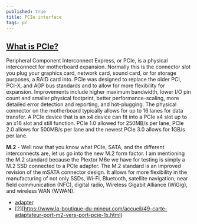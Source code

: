 ```yaml
---
published: true
title: PCIe interface
tags: pc
---
```

## [What is PCIe?](https://www.overclock.net/forum/355-ssd/1489684-ssd-interface-comparison-pci-express-vs-sata.html)

Peripheral Component Interconnect Express, or PCIe, is a physical interconnect for motherboard expansion. Normally this is the connector slot you plug your graphics card, network card, sound card, or for storage purposes, a RAID card into. PCIe was designed to replace the older PCI, PCI-X, and AGP bus standards and to allow for more flexibility for expansion. Improvements include higher maximum bandwidth, lower I/O pin count and smaller physical footprint, better performance-scaling, more detailed error detection and reporting, and hot-plugging. The physical connector on the motherboard typically allows for up to 16 lanes for data transfer. A PCIe device that is an x4 device can fit into a PCIe x4 slot up to an x16 slot and still function. PCIe 1.0 allowed for 250MB/s per lane, PCIe 2.0 allows for 500MB/s per lane and the newest PCIe 3.0 allows for 1GB/s per lane.

**M.2** - Well now that you know what PCIe, SATA, and the different interconnects are, let us go into the new M.2 form factor. I am mentioning the M.2 standard because the Plextor M6e we have for testing is simply a M.2 SSD connected to a PCIe adapter. The M.2 standard is an improved revision of the mSATA connector design. It allows for more flexibility in the manufacturing of not only SSDs, Wi-Fi, Bluetooth, satellite navigation, near field communication (NFC), digital radio, Wireless Gigabit Alliance (WiGig), and wireless WAN (WWAN).

- [adapter](https://www.amazon.fr/MagiDeal-Express-SATAIII-Adaptateur-Combo/dp/B07F32BTQC/ref=pd_sbs_23_1?_encoding=UTF8&pd_rd_i=B07F32BTQC&pd_rd_r=8a72de1b-1c17-11e9-bc01-5d84e75cd9b8&pd_rd_w=AV6OP&pd_rd_wg=rvuOb&pf_rd_p=5d361e0c-9e85-4b01-8261-3ff932bec9c8&pf_rd_r=BFZGDEVAQMKXA127GDZ8&psc=1&refRID=BFZGDEVAQMKXA127GDZ8)
- [2][https://www.la-boutique-du-mineur.com/accueil/49-carte-adaptateur-port-m2-vers-port-pcie-1x.html)
